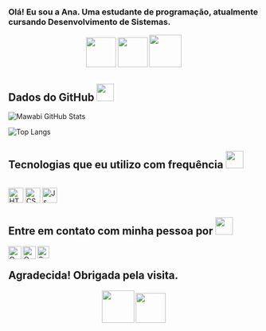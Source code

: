 ### Olá! Eu sou a Ana. Uma estudante de programação, atualmente cursando Desenvolvimento de Sistemas.

<p align="center">
    <img src="https://media.tenor.com/5d3Q3HlEuvUAAAAi/chicken-run.gif" width="60px">
       <img src="https://media.tenor.com/fpcVXS2W2M4AAAAi/yay-heart.gif" width="60px">
        <img src="https://media.tenor.com/PfkQubt0AZsAAAAi/diddy-kong-donkey-kong.gif" width="65px">
</p>

## Dados do GitHub <img src="https://media.tenor.com/bwC5EGSZ3rUAAAAi/white-bear.gif" width="35px">

![Mawabi GitHub Stats](https://github-readme-stats.vercel.app/api?username=Jenemebous&show_icons=true&theme=tokyonight)

![Top Langs](https://github-readme-stats.vercel.app/api/top-langs/?username=Jenemebous&layout=compact)

## Tecnologias que eu utilizo com frequência <img src="https://media.tenor.com/bwC5EGSZ3rUAAAAi/white-bear.gif" width="35px">
<div style="display: inline-block">
 <br>
<img align="center" alt="HTML" width="30" src="https://cdn.jsdelivr.net/gh/devicons/devicon/icons/html5/html5-original.svg">      
<img align="center" alt="CSS" width="30" src="https://cdn.jsdelivr.net/gh/devicons/devicon/icons/css3/css3-original.svg">
<img align="center" alt="Js" width="30"  src="https://cdn.jsdelivr.net/gh/devicons/devicon/icons/javascript/javascript-original.svg">
<br>
</div>

## Entre em contato com minha pessoa por <img src="https://media.tenor.com/bwC5EGSZ3rUAAAAi/white-bear.gif" width="35px">

<a href="https://github.com/Jenemebous">
  <img align="left" alt="Om Patel | Github" width="26px" src="https://www.vectorlogo.zone/logos/github/github-tile.svg" />
</a>
<a href="mailto:poopys.al.br@gmail.com">
  <img align="left" alt="Om Patel | Gmail" width="26px" src="https://www.vectorlogo.zone/logos/gmail/gmail-icon.svg" />
</a>
<a href="https://www.instagram.com/anamonteiro.tea/">
  <img align="left" alt="Om Patel | Instagram" width="24px" src="https://www.vectorlogo.zone/logos/instagram/instagram-icon.svg" />
</a>
<br>

## Agradecida! Obrigada pela visita. 

<p align="center">
    <img src="https://media.tenor.com/sNtK8bxJ14UAAAAi/amazed-impressed.gif" width="65px">
       <img src="https://media.tenor.com/M3W0XzAp65cAAAAi/undertale-papyrus.gif" width="60px">
</p>

